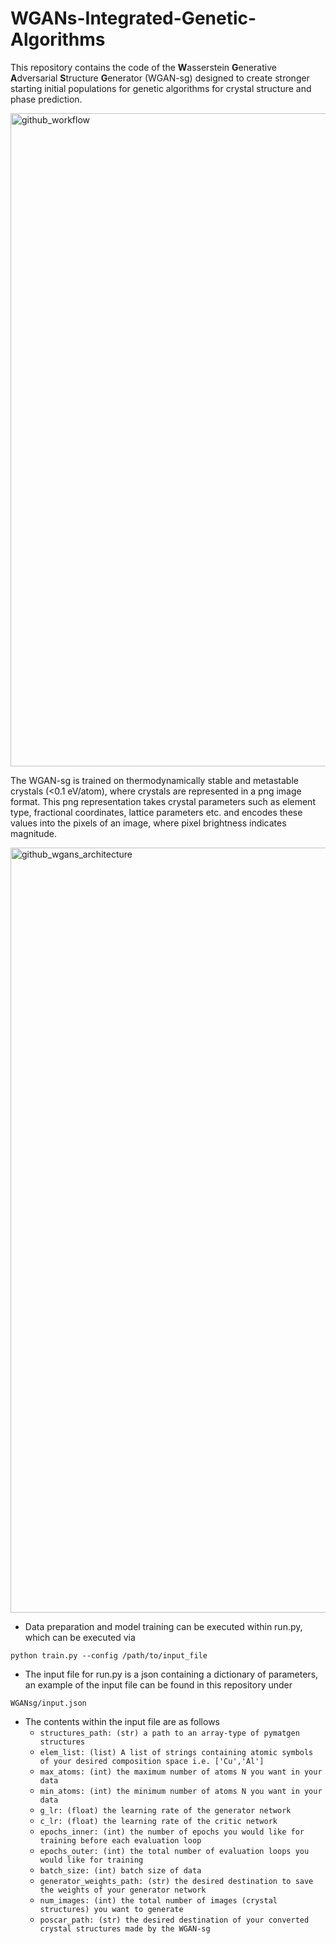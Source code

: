 # WGANs-Integrated-Genetic-Algorithms
This repository contains the code of the **W**asserstein **G**enerative **A**dversarial **S**tructure **G**enerator (WGAN-sg) designed to create stronger starting initial populations for genetic algorithms for crystal structure and phase prediction. 

<img width="2500" height="1045" alt="github_workflow" src="https://github.com/user-attachments/assets/399db30c-07c5-4c6e-88a6-06eee4475b90" />

The WGAN-sg is trained on thermodynamically stable and metastable crystals (<0.1 eV/atom), where crystals are represented in a png image format. This png representation takes crystal parameters such as element type, fractional coordinates, lattice parameters etc. and encodes these values into the pixels of an image, where pixel brightness indicates magnitude. 

<img width="1555" height="1224" alt="github_wgans_architecture" src="https://github.com/user-attachments/assets/b8a07955-4774-4509-b3b5-a8243e7e3aac" />


- Data preparation and model training can be executed within run.py, which can be executed via

```python train.py --config /path/to/input_file``` 
- The input file for run.py is a json containing a dictionary of parameters, an example of the input file can be found in this repository under
  
```WGANsg/input.json```
- The contents within the input file are as follows
    - ```structures_path: (str) a path to an array-type of pymatgen structures```
    - ```elem_list: (list) A list of strings containing atomic symbols of your desired composition space i.e. ['Cu','Al']```
    - ```max_atoms: (int) the maximum number of atoms N you want in your data```
    - ```min_atoms: (int) the minimum number of atoms N you want in your data```
    - ```g_lr: (float) the learning rate of the generator network```
    - ```c_lr: (float) the learning rate of the critic network```
    - ```epochs_inner: (int) the number of epochs you would like for training before each evaluation loop```
    - ```epochs_outer: (int) the total number of evaluation loops you would like for training```
    - ```batch_size: (int) batch size of data```
    - ```generator_weights_path: (str) the desired destination to save the weights of your generator network```
    - ```num_images: (int) the total number of images (crystal structures) you want to generate```
    - ```poscar_path: (str) the desired destination of your converted crystal structures made by the WGAN-sg```
